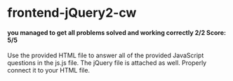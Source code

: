 # frontend-jQuery2-cw
#### you managed to get all problems solved and working correctly 2/2 Score: 5/5
Use the provided HTML file to answer all of the provided JavaScript questions in the js.js file. The jQuery file is attached as well. Properly connect it to your HTML file.
